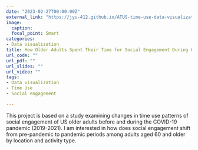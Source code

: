 ```yaml
---
date: "2023-02-27T00:00:00Z"
external_link: "https://jyu-412.github.io/ATUS-time-use-data-visualization/"
image:
  caption: 
  focal_point: Smart
categories:
- Data visualization
title: How Older Adults Spent Their Time for Social Engagement During Covid-19
url_code: ""
url_pdf: ""
url_slides: ""
url_video: ""
tags:
- Data visualization
- Time Use
- Social engagement 

---
```


This project is based on a study examining changes in time use patterns of social engagement of US older adults before and during the COVID-19 pandemic (2019-2021). I am interested in how does social engagement shift from pre-pandemic to pandemic periods among adults aged 60 and older by location and activity type.
